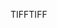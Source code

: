 <span data-ttu-id="583f9-101">TIFF</span><span class="sxs-lookup"><span data-stu-id="583f9-101">TIFF</span></span>